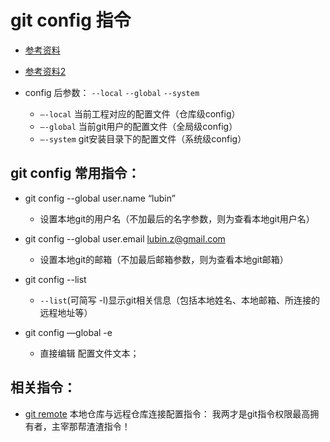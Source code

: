 # git config 指令
* [参考资料](https://git-scm.com/docs/git-config)
* [参考资料2](http://blog.csdn.net/zxncvb/article/details/22153019)

* config 后参数： `--local` `--global`  `--system`
	* `—-local`   当前工程对应的配置文件（仓库级config）
	* `—-global`  当前git用户的配置文件（全局级config）
	* `—-system`  git安装目录下的配置文件（系统级config）

## git config 常用指令：
* git config --global user.name “lubin” 
	* 设置本地git的用户名（不加最后的名字参数，则为查看本地git用户名） 

* git config --global user.email lubin.z@gmail.com  
	* 设置本地git的邮箱（不加最后邮箱参数，则为查看本地git邮箱）

* git config --list 
	* `--list`(可简写 -l)显示git相关信息（包括本地姓名、本地邮箱、所连接的远程地址等） 

* git config —global -e  
	* 直接编辑 配置文件文本；

## 相关指令：
* [git remote](https://github.com/wteam-xq/testGit/blob/master/learn_log/git_remote.md) 本地仓库与远程仓库连接配置指令： 我两才是git指令权限最高拥有者，主宰那帮渣渣指令！